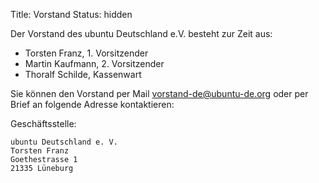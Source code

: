 Title: Vorstand
Status: hidden

Der Vorstand des ubuntu Deutschland e.V. besteht zur Zeit aus:

 * Torsten Franz, 1. Vorsitzender
 * Martin Kaufmann, 2. Vorsitzender
 * Thoralf Schilde, Kassenwart

Sie können den Vorstand per Mail <vorstand-de@ubuntu-de.org> oder per
Brief an folgende Adresse kontaktieren:

Geschäftsstelle:

    ubuntu Deutschland e. V.
    Torsten Franz
    Goethestrasse 1
    21335 Lüneburg
